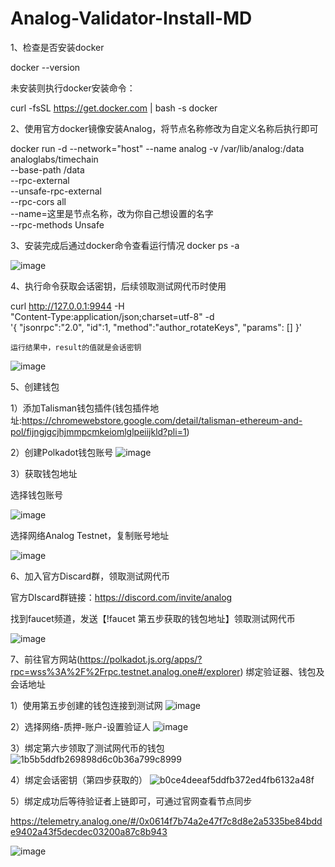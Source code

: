 # Analog-Validator-Install-MD
1、检查是否安装docker
  
  docker --version
  
  未安装则执行docker安装命令：
  
  curl -fsSL https://get.docker.com | bash -s docker
  
2、使用官方docker镜像安装Analog，将节点名称修改为自定义名称后执行即可
  
  docker run -d --network="host" --name analog -v /var/lib/analog:/data analoglabs/timechain \
  --base-path /data \
  --rpc-external \
  --unsafe-rpc-external \
  --rpc-cors all \
  --name=这里是节点名称，改为你自己想设置的名字 \
  --rpc-methods Unsafe
  
3、安装完成后通过docker命令查看运行情况
  docker ps -a

![image](https://github.com/user-attachments/assets/cedf25b8-b990-4f0e-b7e7-e07230da9661)

4、执行命令获取会话密钥，后续领取测试网代币时使用

  curl http://127.0.0.1:9944 -H \
  "Content-Type:application/json;charset=utf-8" -d \
    '{
      "jsonrpc":"2.0",
      "id":1,
      "method":"author_rotateKeys",
      "params": []
    }'
    
    运行结果中，result的值就是会话密钥

![image](https://github.com/user-attachments/assets/940857a3-dcff-4ec0-8972-26e3edabcd13)


5、创建钱包

  1）添加Talisman钱包插件(钱包插件地址:https://chromewebstore.google.com/detail/talisman-ethereum-and-pol/fijngjgcjhjmmpcmkeiomlglpeiijkld?pli=1)
  
  2）创建Polkadot钱包账号
  ![image](https://github.com/user-attachments/assets/22e66f8a-7853-4dff-987e-790460b1fc52)
  
  3）获取钱包地址
  
  选择钱包账号

  ![image](https://github.com/user-attachments/assets/a47ee2a2-c3de-4c4e-acef-ac1d718bbee4)

  
  选择网络Analog Testnet，复制账号地址
  
  ![image](https://github.com/user-attachments/assets/e30318d6-7f2c-4c04-9769-9b6533402d6a)
  
6、加入官方Discard群，领取测试网代币

官方DIscard群链接：https://discord.com/invite/analog

找到faucet频道，发送【!faucet 第五步获取的钱包地址】领取测试网代币

![image](https://github.com/user-attachments/assets/b33c1b36-d674-4317-baa8-c1ce35b27c34)

7、前往官方网站(https://polkadot.js.org/apps/?rpc=wss%3A%2F%2Frpc.testnet.analog.one#/explorer) 绑定验证器、钱包及会话地址

1）使用第五步创建的钱包连接到测试网
![image](https://github.com/user-attachments/assets/a520a110-1953-45c4-9b8d-e637d0debc52)

2）选择网络-质押-账户-设置验证人
![image](https://github.com/user-attachments/assets/f0f8aad0-b6ad-40e0-b3db-66fc26f5edf3)

3）绑定第六步领取了测试网代币的钱包
![1b5b5ddfb269898d6c0b36a799c8999](https://github.com/user-attachments/assets/2ad9ac20-142c-4220-be6b-0fb7c9615bd6)

4）绑定会话密钥（第四步获取的）
![b0ce4deeaf5ddfb372ed4fb6132a48f](https://github.com/user-attachments/assets/9ff0e5ea-610d-4920-9f61-96e4f4428626)

5）绑定成功后等待验证者上链即可，可通过官网查看节点同步

https://telemetry.analog.one/#/0x0614f7b74a2e47f7c8d8e2a5335be84bdde9402a43f5decdec03200a87c8b943

![image](https://github.com/user-attachments/assets/b21a7d23-7833-42b9-8f98-7619293ec0a7)



